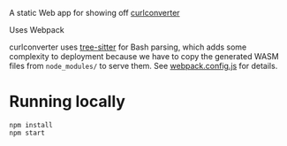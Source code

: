 A static Web app for showing off [curlconverter](https://github.com/curlconverter/curlconverter)

Uses Webpack

curlconverter uses [tree-sitter](https://tree-sitter.github.io/tree-sitter/) for Bash parsing, which adds some complexity to deployment because we have to copy the generated WASM files from `node_modules/` to serve them. See [webpack.config.js](webpack.config.js) for details.

# Running locally

    npm install
    npm start
